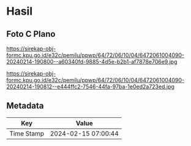 # Hasil

## Foto C Plano

https://sirekap-obj-formc.kpu.go.id/e32c/pemilu/ppwp/64/72/06/10/04/6472061004090-20240214-190800--a60340fd-9885-4d5e-b2b1-af7878e706e9.jpg

https://sirekap-obj-formc.kpu.go.id/e32c/pemilu/ppwp/64/72/06/10/04/6472061004090-20240214-190812--e444ffc2-7546-44fa-97ba-1e0ed2a723ed.jpg


## Metadata

| Key        | Value               |
| ---------- | ------------------- |
| Time Stamp | 2024-02-15 07:00:44 |



